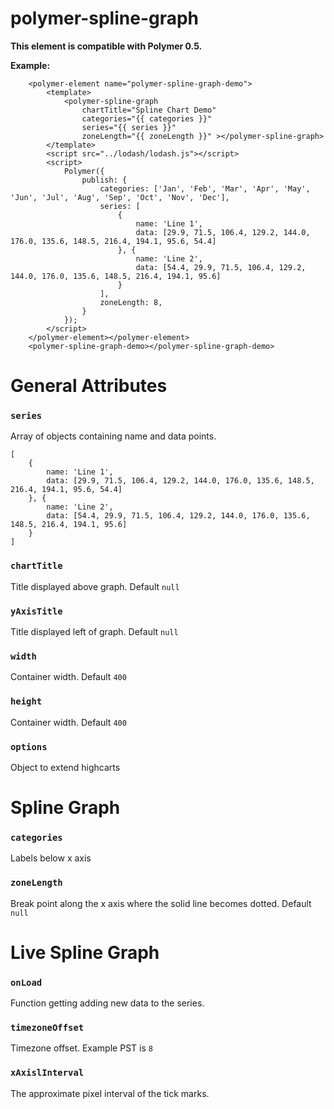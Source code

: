 # polymer-spline-graph

**This element is compatible with Polymer 0.5.**

__Example:__

```
	<polymer-element name="polymer-spline-graph-demo">
		<template>
			<polymer-spline-graph
				chartTitle="Spline Chart Demo"
				categories="{{ categories }}"
				series="{{ series }}"
				zoneLength="{{ zoneLength }}" ></polymer-spline-graph>
		</template>
		<script src="../lodash/lodash.js"></script>
		<script>
			Polymer({
				publish: {
					categories: ['Jan', 'Feb', 'Mar', 'Apr', 'May', 'Jun', 'Jul', 'Aug', 'Sep', 'Oct', 'Nov', 'Dec'],
					series: [
						{
							name: 'Line 1',
							data: [29.9, 71.5, 106.4, 129.2, 144.0, 176.0, 135.6, 148.5, 216.4, 194.1, 95.6, 54.4]
						}, {
							name: 'Line 2',
							data: [54.4, 29.9, 71.5, 106.4, 129.2, 144.0, 176.0, 135.6, 148.5, 216.4, 194.1, 95.6]
						}
					],
					zoneLength: 8,
				}
			});
		</script>
	</polymer-element></polymer-element>
	<polymer-spline-graph-demo></polymer-spline-graph-demo>
```

# General Attributes

### `series`

Array of objects containing name and data points.
```
[
	{
		name: 'Line 1',
		data: [29.9, 71.5, 106.4, 129.2, 144.0, 176.0, 135.6, 148.5, 216.4, 194.1, 95.6, 54.4]
	}, {
		name: 'Line 2',
		data: [54.4, 29.9, 71.5, 106.4, 129.2, 144.0, 176.0, 135.6, 148.5, 216.4, 194.1, 95.6]
	}
]
```

### `chartTitle`

Title displayed above graph. Default `null`

### `yAxisTitle`

Title displayed left of graph. Default `null`

### `width`

Container width. Default `400`

### `height`

Container width. Default `400`

### `options`

Object to extend highcarts

# Spline Graph

### `categories`

Labels below x axis

### `zoneLength`

Break point along the x axis where the solid line becomes dotted. Default `null`

# Live Spline Graph

### `onLoad`

Function getting adding new data to the series.

### `timezoneOffset`

Timezone offset. Example PST is `8`

### `xAxislInterval`

The approximate pixel interval of the tick marks.